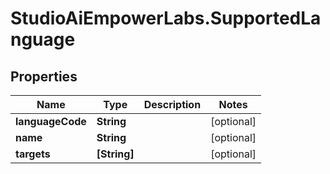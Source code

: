 # StudioAiEmpowerLabs.SupportedLanguage

## Properties

Name | Type | Description | Notes
------------ | ------------- | ------------- | -------------
**languageCode** | **String** |  | [optional] 
**name** | **String** |  | [optional] 
**targets** | **[String]** |  | [optional] 


